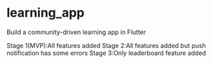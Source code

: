 # learning_app

Build a community-driven learning app in Flutter


Stage 1(MVP):All features added
Stage 2:All features added but push notification has some errors
Stage 3:Only leaderboard feature added


